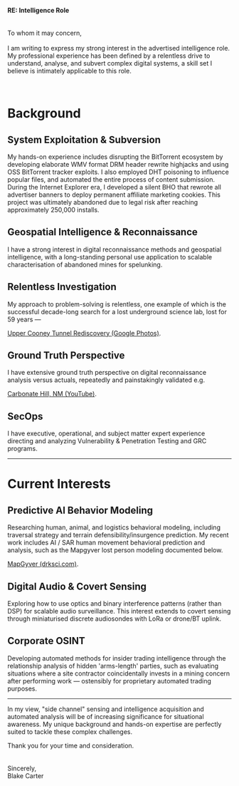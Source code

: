 **RE: Intelligence Role**
<br>
<br>
<br>
To whom it may concern,
<br>
<br>
I am writing to express my strong interest in the advertised intelligence role. My professional experience has been defined by a relentless drive to understand, analyse, and subvert complex digital systems, a skill set I believe is intimately applicable to this role.

<br>

# Background

## System Exploitation & Subversion

My hands-on experience includes disrupting the BitTorrent ecosystem by developing elaborate WMV format DRM header rewrite highjacks and using OSS BitTorrent tracker exploits. I also employed DHT poisoning to influence popular files, and automated the entire process of content submission. During the Internet Explorer era, I developed a silent BHO that rewrote all advertiser banners to deploy permanent affiliate marketing cookies. This project was ultimately abandoned due to legal risk after reaching approximately 250,000 installs.

## Geospatial Intelligence & Reconnaissance

I have a strong interest in digital reconnaissance methods and geospatial intelligence, with a long-standing personal use application to scalable characterisation of abandoned mines for spelunking.

## Relentless Investigation

My approach to problem-solving is relentless, one example of which is the successful decade-long search for a lost underground science lab, lost for 59 years —

[Upper Cooney Tunnel Rediscovery (Google Photos)](https://photos.app.goo.gl/mnj5ZMd6QYviYoNX8).

## Ground Truth Perspective

I have extensive ground truth perspective on digital reconnaissance analysis versus actuals, repeatedly and painstakingly validated e.g.

[Carbonate Hill, NM (YouTube)](https://www.youtube.com/watch?v=-jVrsfhZahM).

## SecOps

I have executive, operational, and subject matter expert experience directing and analyzing Vulnerability & Penetration Testing and GRC programs.

---

# Current Interests

## Predictive AI Behavior Modeling

Researching human, animal, and logistics behavioral modeling, including traversal strategy and terrain defensibility/insurgence prediction. My recent work includes AI / SAR human movement behavioral prediction and analysis, such as the Mapgyver lost person modeling documented below.

[MapGyver (drksci.com)](https://drksci.com/research/mapgyver-lost-person-modeling).

## Digital Audio & Covert Sensing

Exploring how to use optics and binary interference patterns (rather than DSP) for scalable audio surveillance. This interest extends to covert sensing through miniaturised discrete audiosondes with LoRa or drone/BT uplink.

## Corporate OSINT

Developing automated methods for insider trading intelligence through the relationship analysis of hidden 'arms-length' parties, such as evaluating situations where a site contractor coincidentally invests in a mining concern after performing work — ostensibly for proprietary automated trading purposes.

---

In my view, "side channel" sensing and intelligence acquisition and automated analysis will be of increasing significance for situational awareness. My unique background and hands-on expertise are perfectly suited to tackle these complex challenges.

Thank you for your time and consideration.
<br>
<br>
<br>
Sincerely,
<br>
Blake Carter
